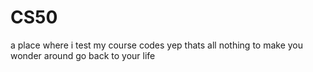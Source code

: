 # CS50
a place where i test my course codes
 yep thats all 
 nothing to make you wonder around
 go back to your life
